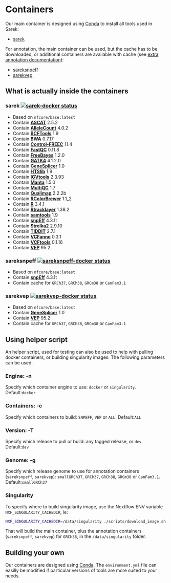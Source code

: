 # Containers

Our main container is designed using [Conda](https://conda.io/) to install all tools used in Sarek:

- [sarek](#sarek-)

For annotation, the main container can be used, but the cache has to be downloaded, or additional containers are available with cache (see [extra annotation documentation](annotation.md)):

- [sareksnpeff](#sareksnpeff-)
- [sarekvep](#sarekvep-)

## What is actually inside the containers

### sarek [![sarek-docker status](https://img.shields.io/docker/automated/nfcore/sarek.svg)](https://hub.docker.com/r/nfcore/sarek)

- Based on `nfcore/base:latest`
- Contain **[ASCAT](https://github.com/Crick-CancerGenomics/ascat)** 2.5.2
- Contain **[AlleleCount](https://github.com/cancerit/alleleCount)** 4.0.2
- Contain **[BCFTools](https://github.com/samtools/bcftools)** 1.9
- Contain **[BWA](https://github.com/lh3/bwa)** 0.7.17
- Contain **[Control-FREEC](https://github.com/BoevaLab/FREEC)** 11.4
- Contain **[FastQC](http://www.bioinformatics.babraham.ac.uk/projects/fastqc/)** 0.11.8
- Contain **[FreeBayes](https://github.com/ekg/freebayes)** 1.2.0
- Contain **[GATK4](https://github.com/broadinstitute/gatk)** 4.1.2.0
- Contain **[GeneSplicer](https://ccb.jhu.edu/software/genesplicer/)** 1.0
- Contain **[HTSlib](https://github.com/samtools/htslib)** 1.9
- Contain **[IGVtools](http://software.broadinstitute.org/software/igv/)** 2.3.93
- Contain **[Manta](https://github.com/Illumina/manta)** 1.5.0
- Contain **[MultiQC](https://github.com/ewels/MultiQC/)** 1.7
- Contain **[Qualimap](http://qualimap.bioinfo.cipf.es)** 2.2.2b
- Contain **[RColorBrewer](https://CRAN.R-project.org/package=RColorBrewer)** 1.1_2
- Contain **[R](https://www.r-project.org/)** 3.4.1
- Contain **[Rtracklayer](https://www.bioconductor.org/packages/release/bioc/html/rtracklayer.html)** 1.38.2
- Contain **[samtools](https://github.com/samtools/samtools)** 1.9
- Contain **[snpEff](http://snpeff.sourceforge.net/)** 4.3.1t
- Contain **[Strelka2](https://github.com/Illumina/strelka)** 2.9.10
- Contain **[TIDDIT](https://github.com/SciLifeLab/TIDDIT)** 2.7.1
- Contain **[VCFanno](https://github.com/brentp/vcfanno)** 0.3.1
- Contain **[VCFtools](https://vcftools.github.io/index.html)** 0.1.16
- Contain **[VEP](https://github.com/Ensembl/ensembl-vep)** 95.2

### sareksnpeff [![sareksnpeff-docker status](https://img.shields.io/docker/automated/nfcore/sareksnpeff.svg)](https://hub.docker.com/r/nfcore/sareksnpeff)

- Based on `nfcore/base:latest`
- Contain **[snpEff](http://snpeff.sourceforge.net/)** 4.3.1t
- Contain cache for `GRCh37`, `GRCh38`, `GRCm38` or `CanFam3.1`

### sarekvep [![sarekvep-docker status](https://img.shields.io/docker/automated/nfcore/sarekvep.svg)](https://hub.docker.com/r/nfcore/sarekvep)

- Based on `nfcore/base:latest`
- Contain **[GeneSplicer](https://ccb.jhu.edu/software/genesplicer/)** 1.0
- Contain **[VEP](https://github.com/Ensembl/ensembl-vep)** 95.2
- Contain cache for `GRCh37`, `GRCh38`, `GRCm38` or `CanFam3.1`

## Using helper script

An helper script, used for testing can also be used to help with pulling docker containers, or building singularity images.
The following parameters can be used:

### Engine: -n

Specify which container engine to use: `docker` or `singularity`.
Default:`docker`

### Containers: -c

Specify which containers to build: `SNPEFF`, `VEP` or `ALL`.
Default:`ALL`

### Version: -T

Specify which release to pull or build: any tagged release, or `dev`.
Default:`dev`

### Genome: -g

Specify which release genome to use for annotation containers (`sareksnpeff`, `sarekvep`): `smallGRCh37`, `GRCh37`, `GRCh38`, `GRCm38` or `CanFam3.1`.
Default:`smallGRCh37`

### Singularity

To specify where to build singularity image, use the Nextflow ENV variable `NXF_SINGULARITY_CACHEDIR`, ie:

```bash
NXF_SINGULARITY_CACHEDIR=/data/singularity ./scripts/download_image.sh -n singularity -t ALL -T dev -g GRCh38
```

That will build the main container, plus the annotation containers (`sareksnpeff`, `sarekvep`) for `GRCh38`, in the `/data/singularity` folder.

## Building your own

Our containers are designed using [Conda](https://conda.io/).
The `environment.yml` file can easilly be modified if particular versions of tools are more suited to your needs.
